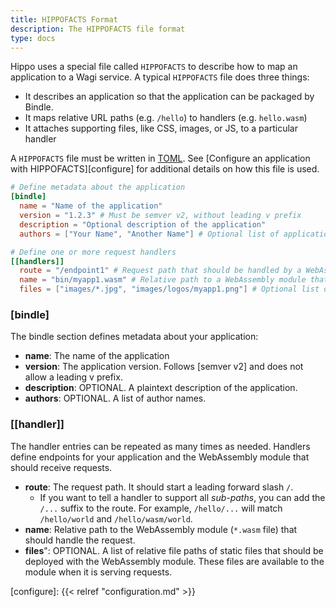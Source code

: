 ```yaml
---
title: HIPPOFACTS Format
description: The HIPPOFACTS file format
type: docs
---
```


Hippo uses a special file called `HIPPOFACTS` to describe how to map an application to a Wagi service.
A typical `HIPPOFACTS` file does three things:

- It describes an application so that the application can be packaged by Bindle.
- It maps relative URL paths (e.g. `/hello`) to handlers (e.g. `hello.wasm`)
- It attaches supporting files, like CSS, images, or JS, to a particular handler

A `HIPPOFACTS` file must be written in [TOML].
See [Configure an application with HIPPOFACTS][configure] for additional details on how this file is used.

```toml
# Define metadata about the application
[bindle]
  name = "Name of the application"
  version = "1.2.3" # Must be semver v2, without leading v prefix
  description = "Optional description of the application"
  authors = ["Your Name", "Another Name"] # Optional list of application authors

# Define one or more request handlers
[[handlers]]
  route = "/endpoint1" # Request path that should be handled by a WebAssembly module
  name = "bin/myapp1.wasm" # Relative path to a WebAssembly module that should handle the request
  files = ["images/*.jpg", "images/logos/myapp1.png"] # Optional list of files to deploy with the module
```

### \[bindle\]

The bindle section defines metadata about your application:

- **name**: The name of the application
- **version**: The application version. Follows [semver v2] and does not allow a leading v prefix.
- **description**: OPTIONAL. A plaintext description of the application.
- **authors**: OPTIONAL. A list of author names.

### [[handler]]

The handler entries can be repeated as many times as needed.
Handlers define endpoints for your application and the WebAssembly module that should receive requests.

- **route**: The request path. It should start a leading forward slash `/`.
  - If you want to tell a handler to support all _sub-paths_, you can add the `/...` suffix to the route. For example, `/hello/...` will match `/hello/world` and `/hello/wasm/world`.
- **name**: Relative path to the WebAssembly module (`*.wasm` file) that should handle the request.
- **files**": OPTIONAL. A list of relative file paths of static files that should be deployed with the WebAssembly module. These files are available to the module when it is serving requests.

[TOML]: https://toml.io/
[configure]: {{< relref "configuration.md" >}}
